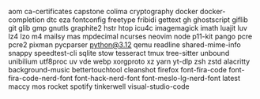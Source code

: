 aom
ca-certificates
capstone
colima
cryptography
docker
docker-completion
dtc
eza
fontconfig
freetype
fribidi
gettext
gh
ghostscript
giflib
git
glib
gmp
gnutls
graphite2
hstr
htop
icu4c
imagemagick
imath
luajit
luv
lz4
lzo
m4
mailsy
mas
mpdecimal
ncurses
neovim
node
p11-kit
pango
pcre
pcre2
pixman
pycparser
python@3.12
qemu
readline
shared-mime-info
snappy
speedtest-cli
sqlite
stow
tesseract
tmux
tree-sitter
unbound
unibilium
utf8proc
uv
vde
webp
xorgproto
xz
yarn
yt-dlp
zsh
zstd
alacritty
background-music
bettertouchtool
cleanshot
firefox
font-fira-code
font-fira-code-nerd-font
font-hack-nerd-font
font-meslo-lg-nerd-font
latest
maccy
mos
rocket
spotify
tinkerwell
visual-studio-code
